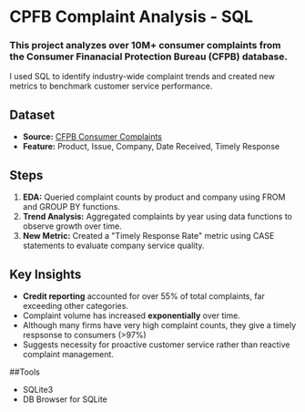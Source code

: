 #  CPFB Complaint Analysis - SQL 

### This project analyzes over 10M+ consumer complaints from the Consumer Finanacial Protection Bureau (CFPB) database.  

I used SQL to identify industry-wide complaint trends and created new metrics to benchmark customer service performance.

## Dataset
- **Source:** [CFPB Consumer Complaints](https://www.consumerfinance.gov/data-research/consumer-complaints/)
- **Feature:** Product, Issue, Company, Date Received, Timely Response

## Steps
1. **EDA:** Queried complaint counts by product and company using FROM and GROUP BY functions.
2. **Trend Analysis:** Aggregated complaints by year using data functions to observe growth over time.
3. **New Metric:** Created a "Timely Response Rate" metric using CASE statements to evaluate company service quality.

## Key Insights
- **Credit reporting** accounted for over 55% of total complaints, far exceeding other categories.
- Complaint volume has increased **exponentially** over time.
- Although many firms have very high complaint counts, they give a timely respsonse to consumers (>97%)
- Suggests necessity for proactive customer service rather than reactive complaint management.

##Tools
- SQLite3
- DB Browser for SQLite
